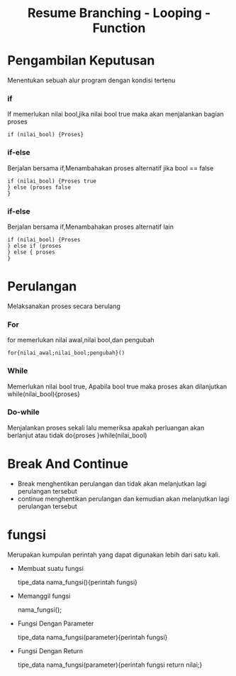 <h1 align="center"> Resume Branching - Looping - Function </h1>

# Pengambilan Keputusan 
Menentukan sebuah alur program dengan kondisi tertenu

### if
If memerlukan nilai bool,jika nilai bool true maka akan menjalankan bagian proses

    if (nilai_bool) {Proses}
### if-else
Berjalan bersama if,Menambahakan proses alternatif jika bool == false    

    if (nilai_bool) {Proses true
    } else (proses false 
    }

### if-else
Berjalan bersama if,Menambahakan proses alternatif lain  

    if (nilai_bool) {Proses
    } else if (proses 
    } else { proses
    }
# Perulangan
Melaksanakan proses secara berulang

### For 
for memerlukan nilai awal,nilai bool,dan pengubah

    for{nilai_awal;nilai_bool;pengubah}()

### While
Memerlukan nilai bool true, Apabila bool true maka proses akan dilanjutkan
    while(nilai_bool){proses}
    
### Do-while 
Menjalankan proses sekali lalu memeriksa apakah perluangan akan berlanjut atau tidak
    do{proses
    }while(nilai_bool)

# Break And Continue
- Break menghentikan perulangan dan tidak akan melanjutkan lagi perulangan tersebut
- continue menghentikan perulangan dan kemudian akan melanjutkan lagi perulangan tersebut

# fungsi
Merupakan kumpulan perintah yang dapat digunakan lebih dari satu kali.
- Membuat suatu fungsi 

     tipe_data nama_fungsi(){perintah fungsi}
- Memanggil fungsi

     nama_fungsi();
- Fungsi Dengan Parameter

     tipe_data nama_fungsi(parameter){perintah fungsi}
 - Fungsi Dengan Return
 
      tipe_data nama_fungsi(parameter){perintah fungsi return nilai;}
